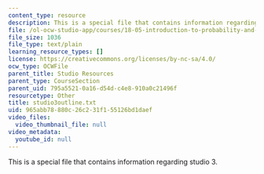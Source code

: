 ```yaml
---
content_type: resource
description: This is a special file that contains information regarding studio 3.
file: /ol-ocw-studio-app/courses/18-05-introduction-to-probability-and-statistics-spring-2014/965abb78880c26c231f155126bd1daef_studio3outline.txt
file_size: 1036
file_type: text/plain
learning_resource_types: []
license: https://creativecommons.org/licenses/by-nc-sa/4.0/
ocw_type: OCWFile
parent_title: Studio Resources
parent_type: CourseSection
parent_uid: 795a5521-0a16-d54d-c4e8-910a0c21496f
resourcetype: Other
title: studio3outline.txt
uid: 965abb78-880c-26c2-31f1-55126bd1daef
video_files:
  video_thumbnail_file: null
video_metadata:
  youtube_id: null
---
```

This is a special file that contains information regarding studio 3.